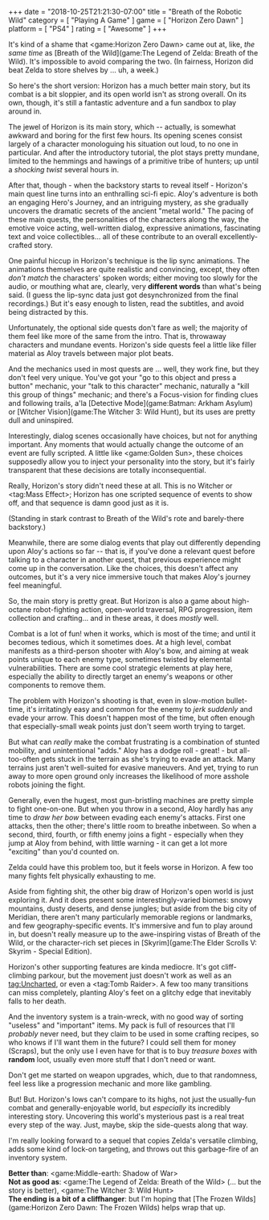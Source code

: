 +++
date = "2018-10-25T21:21:30-07:00"
title = "Breath of the Robotic Wild"
category = [ "Playing A Game" ]
game = [ "Horizon Zero Dawn" ]
platform = [ "PS4" ]
rating = [ "Awesome" ]
+++

It's kind of a shame that <game:Horizon Zero Dawn> came out at, like, <i>the same time</i> as [Breath of the Wild](game:The Legend of Zelda: Breath of the Wild).  It's impossible to avoid comparing the two.  (In fairness, Horizon did beat Zelda to store shelves by ... uh, a week.)

So here's the short version: Horizon has a much better main story, but its combat is a bit sloppier, and its open world isn't as strong overall.  On its own, though, it's still a fantastic adventure and a fun sandbox to play around in.

The jewel of Horizon is its main story, which -- actually, is somewhat awkward and boring for the first few hours.  Its opening scenes consist largely of a character monologuing his situation out loud, to no one in particular.  And after the introductory tutorial, the plot stays pretty mundane, limited to the hemmings and hawings of a primitive tribe of hunters; up until a <i>shocking twist</i> several hours in.

After that, though - when the backstory starts to reveal itself - Horizon's main quest line turns into an enthralling sci-fi epic.  Aloy's adventure is both an engaging Hero's Journey, and an intriguing mystery, as she gradually uncovers the dramatic secrets of the ancient "metal world."  The pacing of these main quests, the personalities of the characters along the way, the emotive voice acting, well-written dialog, expressive animations, fascinating text and voice collectibles... all of these contribute to an overall excellently-crafted story.

One painful hiccup in Horizon's technique is the lip sync animations.  The animations themselves are quite realistic and convincing, except, they often <i>don't match</i> the characters' spoken words; either moving too slowly for the audio, or mouthing what are, clearly, very <b>different words</b> than what's being said.  (I guess the lip-sync data just got desynchronized from the final recordings.)  But it's easy enough to listen, read the subtitles, and avoid being distracted by this.

Unfortunately, the optional side quests don't fare as well; the majority of them feel like more of the same from the intro.  That is, throwaway characters and mundane events.  Horizon's side quests feel a little like filler material as Aloy travels between major plot beats.

And the mechanics used in most quests are ... well, they work fine, but they don't feel very unique.  You've got your "go to this object and press a button" mechanic, your "talk to this character" mechanic, naturally a "kill this group of things" mechanic; and there's a Focus-vision for finding clues and following trails, a'la [Detective Mode](game:Batman: Arkham Asylum) or [Witcher Vision](game:The Witcher 3: Wild Hunt), but its uses are pretty dull and uninspired.

Interestingly, dialog scenes occasionally have choices, but not for anything important.  Any moments that would actually change the outcome of an event are fully scripted.  A little like <game:Golden Sun>, these choices supposedly allow you to inject your personality into the story, but it's fairly transparent that these decisions are totally inconsequential.

Really, Horizon's story didn't need these at all.  This is no Witcher or <tag:Mass Effect>; Horizon has one scripted sequence of events to show off, and that sequence is damn good just as it is.

(Standing in stark contrast to Breath of the Wild's rote and barely-there backstory.)

Meanwhile, there are some dialog events that play out differently depending upon Aloy's actions so far -- that is, if you've done a relevant quest before talking to a character in another quest, that previous experience might come up in the conversation.  Like the choices, this doesn't affect any outcomes, but it's a very nice immersive touch that makes Aloy's journey feel meaningful.

So, the main story is pretty great.  But Horizon is also a game about high-octane robot-fighting action, open-world traversal, RPG progression, item collection and crafting... and in these areas, it does <i>mostly</i> well.

Combat is a lot of fun! when it works, which is most of the time; and until it becomes tedious, which it sometimes does.  At a high level, combat manifests as a third-person shooter with Aloy's bow, and aiming at weak points unique to each enemy type, sometimes twisted by elemental vulnerabilities.  There are some cool strategic elements at play here, especially the ability to directly target an enemy's weapons or other components to remove them.

The problem with Horizon's shooting is that, even in slow-motion bullet-time, it's irritatingly easy and common for the enemy to <i>jerk suddenly</i> and evade your arrow.  This doesn't happen most of the time, but often enough that especially-small weak points just don't seem worth trying to target.

But what can <i>really</i> make the combat frustrating is a combination of stunted mobility, and unintentional "adds."  Aloy has a dodge roll - great! - but all-too-often gets stuck in the terrain as she's trying to evade an attack.  Many terrains just aren't well-suited for evasive maneuvers.  And yet, trying to run away to more open ground only increases the likelihood of more asshole robots joining the fight.

Generally, even the hugest, most gun-bristling machines are pretty simple to fight one-on-one.  But when you throw in a second, Aloy hardly has any time to <i>draw her bow</i> between evading each enemy's attacks.  First one attacks, then the other; there's little room to breathe inbetween.  So when a second, third, fourth, or fifth enemy joins a fight - especially when they jump at Aloy from behind, with little warning - it can get a lot more "exciting" than you'd counted on.

Zelda could have this problem too, but it feels worse in Horizon.  A few too many fights felt physically exhausting to me.

Aside from fighting shit, the other big draw of Horizon's open world is just exploring it.  And it does present some interestingly-varied biomes: snowy mountains, dusty deserts, and dense jungles; but aside from the big city of Meridian, there aren't many particularly memorable regions or landmarks, and few geography-specific events.  It's immersive and fun to play around in, but doesn't really measure up to the awe-inspiring vistas of Breath of the Wild, or the character-rich set pieces in [Skyrim](game:The Elder Scrolls V: Skyrim - Special Edition).

Horizon's other supporting features are kinda mediocre.  It's got cliff-climbing parkour, but the movement just doesn't work as well as an <tag:Uncharted>, or even a <tag:Tomb Raider>.  A few too many transitions can miss completely, planting Aloy's feet on a glitchy edge that inevitably falls to her death.

And the inventory system is a train-wreck, with no good way of sorting "useless" and "important" items.  My pack is full of resources that I'll <i>probably</i> never need, but they claim to be used in some crafting recipes, so who knows if I'll want them in the future?  I could sell them for money (Scraps), but the only use I even have for that is to buy <i>treasure boxes</i> with <b>random</b> loot, usually even more stuff that I don't need or want.

Don't get me started on weapon upgrades, which, due to that randomness, feel less like a progression mechanic and more like gambling.

But!  But.  Horizon's lows can't compare to its highs, not just the usually-fun combat and generally-enjoyable world, but <i>especially</i> its incredibly interesting story.  Uncovering this world's mysterious past is a real treat every step of the way.  Just, maybe, skip the side-quests along that way.

I'm really looking forward to a sequel that copies Zelda's versatile climbing, adds some kind of lock-on targeting, and throws out this garbage-fire of an inventory system.

<b>Better than</b>: <game:Middle-earth: Shadow of War>  
<b>Not as good as</b>: <game:The Legend of Zelda: Breath of the Wild> (... but the story is better), <game:The Witcher 3: Wild Hunt>  
<b>The ending is a bit of a cliffhanger</b>: but I'm hoping that [The Frozen Wilds](game:Horizon Zero Dawn: The Frozen Wilds) helps wrap that up.
